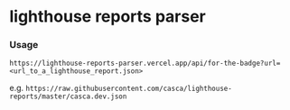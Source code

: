 # lighthouse reports parser

### Usage
`https://lighthouse-reports-parser.vercel.app/api/for-the-badge?url=<url_to_a_lighthouse_report.json>`

e.g. `https://raw.githubusercontent.com/casca/lighthouse-reports/master/casca.dev.json`
